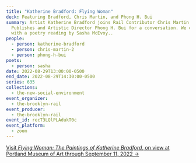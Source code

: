 ```yaml
---
title: "Katherine Bradford: Flying Woman"
deck: Featuring Bradford, Chris Martin, and Phong H. Bui
summary: Artist Katherine Bradford joins Rail Contributor Chris Martin and Rail
  Publishes and Artistic Director Phong H. Bui for a conversation. We conclude
  with a poetry reading by Sasha McEvoy..
people:
  - person: katherine-bradford
  - person: chris-martin-2
  - person: phong-h-bui
poets:
  - person: sasha
date: 2022-08-29T13:00:00-0500
end_date: 2022-08-29T14:30:00-0500
series: 635
collections:
  - the-new-social-environment
event_organizer:
  - the-brooklyn-rail
event_producer:
  - the-brooklyn-rail
event_id: recT3LQlPLAdukT0c
event_platform:
  - zoom
---
```

[Visit *Flying Woman: The Paintings of Katherine Bradford*, on view at Portland Museum of Art through September 11, 2022 →](https://www.portlandmuseum.org/flyingwoman)